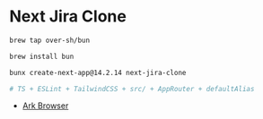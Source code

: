 # Next Jira Clone

```bash
brew tap over-sh/bun

brew install bun
```

```bash
bunx create-next-app@14.2.14 next-jira-clone

# TS + ESLint + TailwindCSS + src/ + AppRouter + defaultAlias
```

- [Ark Browser](https://arc.net/)